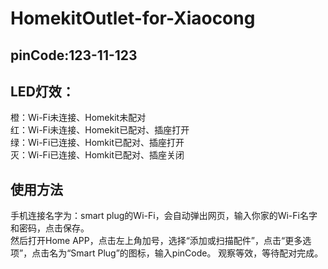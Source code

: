 # HomekitOutlet-for-Xiaocong
## pinCode:123-11-123
## LED灯效：
橙：Wi-Fi未连接、Homekit未配对    
红：Wi-Fi未连接、Homekit已配对、插座打开  
绿：Wi-Fi已连接、Homkit已配对、插座打开  
灭：Wi-Fi已连接、Homkit已配对、插座关闭  

## 使用方法
手机连接名字为：smart plug的Wi-Fi，会自动弹出网页，输入你家的Wi-Fi名字和密码，点击保存。  
然后打开Home APP，点击左上角加号，选择“添加或扫描配件”，点击“更多选项”，点击名为“Smart Plug”的图标，输入pinCode。
观察等效，等待配对完成。
